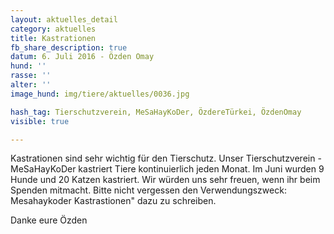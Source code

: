 ```yaml
---
layout: aktuelles_detail
category: aktuelles
title: Kastrationen
fb_share_description: true
datum: 6. Juli 2016 - Özden Omay
hund: ''
rasse: ''
alter: ''
image_hund: img/tiere/aktuelles/0036.jpg

hash_tag: Tierschutzverein, MeSaHayKoDer, ÖzdereTürkei, ÖzdenOmay
visible: true

---
```

Kastrationen sind sehr wichtig für den Tierschutz. Unser Tierschutzverein - MeSaHayKoDer kastriert Tiere kontinuierlich jeden Monat. Im Juni wurden 9 Hunde und 20 Katzen kastriert. 
Wir würden uns sehr freuen, wenn ihr beim Spenden mitmacht. Bitte nicht vergessen den Verwendungszweck: Mesahaykoder Kastrastionen" dazu zu schreiben.

Danke eure Özden